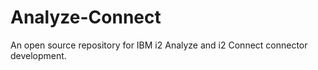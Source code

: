 # Analyze-Connect
An open source repository for IBM i2 Analyze and i2 Connect connector development.
